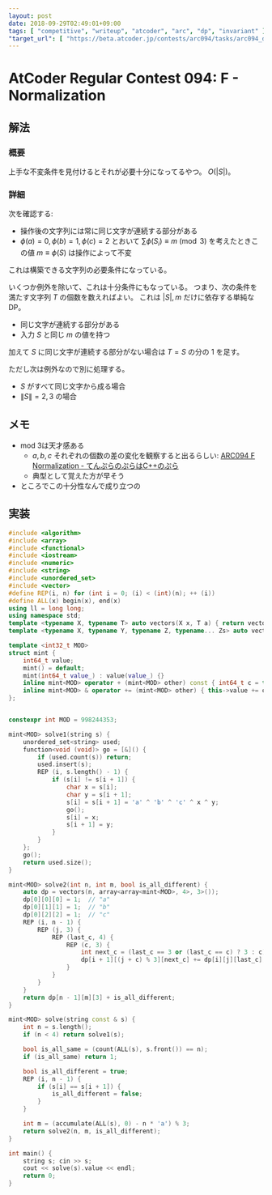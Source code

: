 ```yaml
---
layout: post
date: 2018-09-29T02:49:01+09:00
tags: [ "competitive", "writeup", "atcoder", "arc", "dp", "invariant" ]
"target_url": [ "https://beta.atcoder.jp/contests/arc094/tasks/arc094_d" ]
---
```


# AtCoder Regular Contest 094: F - Normalization

## 解法

### 概要

上手な不変条件を見付けるとそれが必要十分になってるやつ。
$O(|S|)$。

### 詳細

次を確認する:

-   操作後の文字列には常に同じ文字が連続する部分がある
-   $\phi(a) = 0, \phi(b) = 1, \phi(c) = 2$ とおいて $\sum \phi(S_i) \equiv m \pmod{3}$ を考えたときこの値 $m \equiv \phi(S)$ は操作によって不変

これは構築できる文字列の必要条件になっている。

いくつか例外を除いて、これは十分条件にもなっている。
つまり、次の条件を満たす文字列 $T$ の個数を数えればよい。
これは $|S|, m$ だけに依存する単純なDP。

-   同じ文字が連続する部分がある
-   入力 $S$ と同じ $m$ の値を持つ

加えて $S$ に同じ文字が連続する部分がない場合は $T = S$ の分の $1$ を足す。

ただし次は例外なので別に処理する。

-   $S$ がすべて同じ文字から成る場合
-   $\|S\| = 2, 3$ の場合

## メモ

-   mod 3は天才感ある
    -   $a, b, c$ それぞれの個数の差の変化を観察すると出るらしい: [ARC094 F Normalization - てんぷらのぷらはC++のぷら](https://tempura0224.hatenablog.com/entry/2018/04/18/151712)
    -   典型として覚えた方が早そう
-   ところでこの十分性なんで成り立つの

## 実装

``` c++
#include <algorithm>
#include <array>
#include <functional>
#include <iostream>
#include <numeric>
#include <string>
#include <unordered_set>
#include <vector>
#define REP(i, n) for (int i = 0; (i) < (int)(n); ++ (i))
#define ALL(x) begin(x), end(x)
using ll = long long;
using namespace std;
template <typename X, typename T> auto vectors(X x, T a) { return vector<T>(x, a); }
template <typename X, typename Y, typename Z, typename... Zs> auto vectors(X x, Y y, Z z, Zs... zs) { auto cont = vectors(y, z, zs...); return vector<decltype(cont)>(x, cont); }

template <int32_t MOD>
struct mint {
    int64_t value;
    mint() = default;
    mint(int64_t value_) : value(value_) {}
    inline mint<MOD> operator + (mint<MOD> other) const { int64_t c = this->value + other.value; return mint<MOD>(c >= MOD ? c - MOD : c); }
    inline mint<MOD> & operator += (mint<MOD> other) { this->value += other.value; if (this->value >= MOD) this->value -= MOD; return *this; }
};


constexpr int MOD = 998244353;

mint<MOD> solve1(string s) {
    unordered_set<string> used;
    function<void (void)> go = [&]() {
        if (used.count(s)) return;
        used.insert(s);
        REP (i, s.length() - 1) {
            if (s[i] != s[i + 1]) {
                char x = s[i];
                char y = s[i + 1];
                s[i] = s[i + 1] = 'a' ^ 'b' ^ 'c' ^ x ^ y;
                go();
                s[i] = x;
                s[i + 1] = y;
            }
        }
    };
    go();
    return used.size();
}

mint<MOD> solve2(int n, int m, bool is_all_different) {
    auto dp = vectors(n, array<array<mint<MOD>, 4>, 3>());
    dp[0][0][0] = 1;  // "a"
    dp[0][1][1] = 1;  // "b"
    dp[0][2][2] = 1;  // "c"
    REP (i, n - 1) {
        REP (j, 3) {
            REP (last_c, 4) {
                REP (c, 3) {
                    int next_c = (last_c == 3 or (last_c == c) ? 3 : c);
                    dp[i + 1][(j + c) % 3][next_c] += dp[i][j][last_c];  // add c
                }
            }
        }
    }
    return dp[n - 1][m][3] + is_all_different;
}

mint<MOD> solve(string const & s) {
    int n = s.length();
    if (n < 4) return solve1(s);

    bool is_all_same = (count(ALL(s), s.front()) == n);
    if (is_all_same) return 1;

    bool is_all_different = true;
    REP (i, n - 1) {
        if (s[i] == s[i + 1]) {
            is_all_different = false;
        }
    }

    int m = (accumulate(ALL(s), 0) - n * 'a') % 3;
    return solve2(n, m, is_all_different);
}

int main() {
    string s; cin >> s;
    cout << solve(s).value << endl;
    return 0;
}
```
